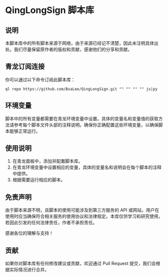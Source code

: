 # QingLongSign 脚本库

## 说明

本脚本库中的所有脚本来源于网络，由于来源已经记不清楚，因此未注明具体出处。我们尽量保留原作者的版权和贡献，感谢他们的分享和贡献。

## 青龙订阅连接

你可以通过以下命令订阅此脚本库：

```
ql repo https://github.com/BsaLee/QingLongSign.git "" "" "" "" js|py
```

## 环境变量

脚本中的所有变量都需要在青龙环境变量中设置。具体的变量名和变量值的获取方法请参考每个脚本文件头部的注释说明。确保你正确配置这些环境变量，以确保脚本能够正常运行。

## 使用说明

1. 在青龙面板中，添加并配置脚本库。
2. 在青龙环境变量中设置相应的变量，具体的变量名和说明会在每个脚本的注释中提供。
3. 根据需要运行相应的脚本。

## 免责声明

由于脚本来源不明，且脚本的使用可能涉及到第三方服务的 API 或网站，用户在使用时应当确保符合相关服务的使用协议和法律规定。本库仅供学习和研究使用，若因此引发的任何法律责任，作者不承担责任。

感谢各位的理解与支持！

## 贡献

如果你对脚本库有任何修改建议或贡献，欢迎通过 Pull Request 提交，我们会根据实际情况进行合并。

